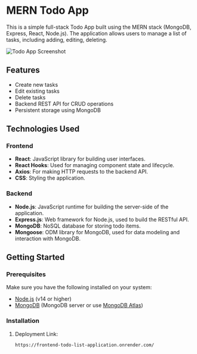# MERN Todo App

This is a simple full-stack Todo App built using the MERN stack (MongoDB, Express, React, Node.js). The application allows users to manage a list of tasks, including adding, editing, deleting.

![Todo App Screenshot](../assets/interface.png) 


## Features

- Create new tasks
- Edit existing tasks
- Delete tasks
- Backend REST API for CRUD operations
- Persistent storage using MongoDB

## Technologies Used

### Frontend

- **React**: JavaScript library for building user interfaces.
- **React Hooks**: Used for managing component state and lifecycle.
- **Axios**: For making HTTP requests to the backend API.
- **CSS**: Styling the application.

### Backend

- **Node.js**: JavaScript runtime for building the server-side of the application.
- **Express.js**: Web framework for Node.js, used to build the RESTful API.
- **MongoDB**: NoSQL database for storing todo items.
- **Mongoose**: ODM library for MongoDB, used for data modeling and interaction with MongoDB.

## Getting Started

### Prerequisites

Make sure you have the following installed on your system:

- [Node.js](https://nodejs.org/en/) (v14 or higher)
- [MongoDB](https://www.mongodb.com/try/download/community) (MongoDB server or use [MongoDB Atlas](https://www.mongodb.com/cloud/atlas))

### Installation

1. Deployment Link:

   ```bash
   https://frontend-todo-list-application.onrender.com/
